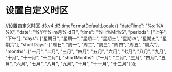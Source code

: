 
# 设置自定义时区

//设置自定义时区 d3.v4
d3.timeFormatDefaultLocale({
  "dateTime": "%x %A %X",
  "date": "%Y年%-m月%-d日",
  "time": "%H:%M:%S",
  "periods": ["上午", "下午"],
  "days": ["星期日", "星期一", "星期二", "星期三", "星期四", "星期五", "星期六"],
  "shortDays": ["周日", "周一", "周二", "周三", "周四", "周五", "周六"],
  "months": ["一月", "二月", "三月", "四月", "五月", "六月", "七月", "八月", "九月", "十月", "十一月", "十二月"],
  "shortMonths": ["一月", "二月", "三月", "四月", "五月", "六月", "七月", "八月", "九月", "十月", "十一月", "十二月"]
});